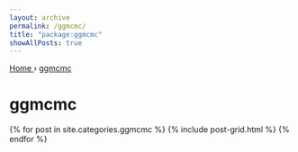 ```yaml
---
layout: archive
permalink: /ggmcmc/
title: "package:ggmcmc"
showAllPosts: true
---
```


<div class="wrap">

   <nav class="breadcrumbs">
      <span itemscope="" itemtype="http://data-vocabulary.org/Breadcrumb">
         <a href="{{ site.baseurl }}" itemprop="url">
            <span itemprop="title">Home</span>
         </a>
          ›
         <a href="{{ site.baseurl }}/ggmcmc" itemprop="url">
            <span itemprop="title">ggmcmc</span>
         </a>
      </span>
   </nav>

   <div class="page-title">
     <h1>ggmcmc</h1>
   </div>

   <div class="archive-wrap">
      <div class="page-content">
         <div class="tiles">
         {% for post in site.categories.ggmcmc %}
            {% include post-grid.html %}
         {% endfor %}
         </div><!-- /.tiles -->
      </div><!-- /.page-content -->
   </div><!-- /.archive-wrap -->
</div><!-- /.wrap -->
